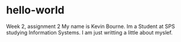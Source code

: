 # hello-world
Week 2, assignment 2
My name is Kevin Bourne. Im a Student at SPS studying Information Systems.
I am just writting a little about myslef.

